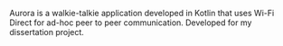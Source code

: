 Aurora is a walkie-talkie application developed in Kotlin that uses Wi-Fi Direct for ad-hoc peer to peer communication. Developed for my dissertation project.
